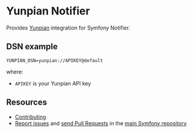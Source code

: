 Yunpian Notifier
===============

Provides [Yunpian](https://www.yunpian.com) integration for Symfony Notifier.

DSN example
-----------

```
YUNPIAN_DSN=yunpian://APIKEY@default
```

where:
 - `APIKEY` is your Yunpian API key

Resources
---------

 * [Contributing](https://symfony.com/doc/current/contributing/index.html)
 * [Report issues](https://github.com/symfony/symfony/issues) and
   [send Pull Requests](https://github.com/symfony/symfony/pulls)
   in the [main Symfony repository](https://github.com/symfony/symfony)

